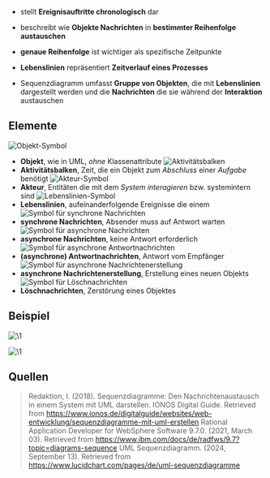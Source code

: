 - stellt **Ereignisauftritte chronologisch** dar
- beschreibt wie **Objekte Nachrichten** in **bestimmter Reihenfolge austauschen**
- **genaue Reihenfolge** ist wichtiger als spezifische Zeitpunkte
- **Lebenslinien** repräsentiert **Zeitverlauf eines Prozesses**

- Sequenzdiagramm umfasst **Gruppe von Objekten**, die mit **Lebenslinien** dargestellt werden und die **Nachrichten** die sie während der **Interaktion** austauschen

## Elemente
![Objekt-Symbol](https://d2slcw3kip6qmk.cloudfront.net/marketing/pages/chart/discovery/UML/UML-Sequence/uml-object-symbol.svg)
- **Objekt**, wie in UML, *ohne* Klassenattribute
![Aktivitätsbalken](https://d2slcw3kip6qmk.cloudfront.net/marketing/pages/chart/discovery/UML/UML-Sequence/uml-activation-box-symbol.svg)
- **Aktivitätsbalken**, Zeit, die ein Objekt zum *Abschluss* einer *Aufgabe* benötigt
![Akteur-Symbol](https://d2slcw3kip6qmk.cloudfront.net/marketing/pages/chart/discovery/UML/UML-Sequence/uml-actor-symbol.svg)
- **Akteur**, Entitäten die mit dem *System interagieren* bzw. systemintern sind 
![Lebenslinien-Symbol](https://d2slcw3kip6qmk.cloudfront.net/marketing/pages/chart/discovery/UML/UML-Sequence/uml-lifeline-symbol.svg)
- **Lebenslinien**, aufeinanderfolgende Ereignisse die einem 
![Symbol für synchrone Nachrichten](https://d2slcw3kip6qmk.cloudfront.net/marketing/pages/chart/discovery/UML/UML-Sequence/uml-synchronous-message-symbol.svg)
- **synchrone Nachrichten**, Absender muss auf Antwort warten
![Symbol für asynchrone Nachrichten](https://d2slcw3kip6qmk.cloudfront.net/marketing/pages/chart/discovery/UML/UML-Sequence/uml-asynchronous-message-symbol.svg)
- **asynchrone Nachrichten**, keine Antwort erforderlich
![Symbol für asynchrone Antwortnachrichten](https://d2slcw3kip6qmk.cloudfront.net/marketing/pages/chart/discovery/UML/UML-Sequence/uml-return-message-symbol.svg)
- **(asynchrone) Antwortnachrichten**, Antwort vom Empfänger
![Symbol für asynchrone Nachrichtenerstellung](https://d2slcw3kip6qmk.cloudfront.net/marketing/pages/chart/discovery/UML/UML-Sequence/uml-create-message-symbol.svg)
- **asynchrone Nachrichtenerstellung**, Erstellung eines neuen Objekts
![Symbol für Löschnachrichten](https://d2slcw3kip6qmk.cloudfront.net/marketing/pages/chart/discovery/UML/UML-Sequence/uml-deleted-message-symbol.svg)
- **Löschnachrichten**, Zerstörung eines Objektes

## Beispiel
![\1](attachments/\1)

![\1](attachments/\1)
## Quellen

> Redaktion, I. (2018). Sequenzdiagramme: Den Nachrichtenaustausch in einem System mit UML darstellen. IONOS Digital Guide. Retrieved from https://www.ionos.de/digitalguide/websites/web-entwicklung/sequenzdiagramme-mit-uml-erstellen
> Rational Application Developer for WebSphere Software 9.7.0. (2021, March 03). Retrieved from https://www.ibm.com/docs/de/radfws/9.7?topic=diagrams-sequence
> UML Sequenzdiagramm. (2024, September 13). Retrieved from https://www.lucidchart.com/pages/de/uml-sequenzdiagramme
